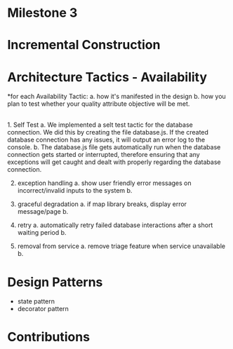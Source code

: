 # Milestone 3

# Incremental Construction


# Architecture Tactics - Availability

*for each Availability Tactic:
   a. how it's manifested in the design
   b. how you plan to test whether your quality attribute objective will be met.

<br> 
1. Self Test 
   a. We implemented a selt test tactic for the database connection. We did this by creating the file    database.js. If the created database connection has any issues, it will output an error log to the console.
   b. The database.js file gets automatically run when the database connection gets started or interrupted, therefore ensuring that any exceptions will get caught and dealt with properly regarding the database connection.
   
2. exception handling
   a. show user friendly error messages on incorrect/invalid inputs to the system
   b.
   
3. graceful degradation
   a. if map library breaks, display error message/page
   b.
   
4. retry
   a. automatically retry failed database interactions after a short waiting period
   b.
   
5. removal from service
   a. remove triage feature when service unavailable
   b.
  
# Design Patterns

- state pattern
- decorator pattern


# Contributions

